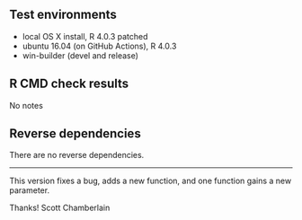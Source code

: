## Test environments

* local OS X install, R 4.0.3 patched
* ubuntu 16.04 (on GitHub Actions), R 4.0.3
* win-builder (devel and release)

## R CMD check results

No notes

## Reverse dependencies

There are no reverse dependencies.

---

This version fixes a bug, adds a new function, and one function gains a new parameter.

Thanks!
Scott Chamberlain
